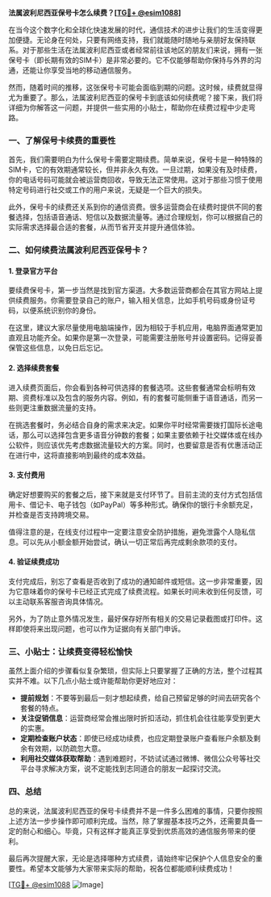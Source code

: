 **法属波利尼西亚保号卡怎么续费？[[TG💪+ @esim1088](https://t.me/s/esim1088)]**

在当今这个数字化和全球化快速发展的时代，通信技术的进步让我们的生活变得更加便捷。无论身在何处，只要有网络支持，我们就能随时随地与亲朋好友保持联系。对于那些生活在法属波利尼西亚或者经常前往该地区的朋友们来说，拥有一张保号卡（即长期有效的SIM卡）是非常必要的。它不仅能够帮助你保持与外界的沟通，还能让你享受当地的移动通信服务。

然而，随着时间的推移，这张保号卡可能会面临到期的问题。这时候，续费就显得尤为重要了。那么，法属波利尼西亚的保号卡到底该如何续费呢？接下来，我们将详细为你解答这一问题，并提供一些实用的小贴士，帮助你在续费过程中少走弯路。

### 一、了解保号卡续费的重要性

首先，我们需要明白为什么保号卡需要定期续费。简单来说，保号卡是一种特殊的SIM卡，它的有效期通常较长，但并非永久有效。一旦过期，如果没有及时续费，你的电话号码可能就会被运营商回收，导致无法正常使用。这对于那些习惯于使用特定号码进行社交或工作的用户来说，无疑是一个巨大的损失。

此外，保号卡的续费还关系到你的通信资费。很多运营商会在续费时提供不同的套餐选择，包括语音通话、短信以及数据流量等。通过合理规划，你可以根据自己的实际需求选择最合适的套餐，从而节省开支并提升通信体验。

### 二、如何续费法属波利尼西亚保号卡？

#### 1. 登录官方平台
要续费保号卡，第一步当然是找到官方渠道。大多数运营商都会在其官方网站上提供续费服务。你需要登录自己的账户，输入相关信息，比如手机号码或身份证号码，以便系统识别你的身份。

在这里，建议大家尽量使用电脑端操作，因为相较于手机应用，电脑界面通常更加直观且功能齐全。如果你是第一次登录，可能需要注册账号并设置密码。记得妥善保管这些信息，以免日后忘记。

#### 2. 选择续费套餐
进入续费页面后，你会看到各种可供选择的套餐选项。这些套餐通常会标明有效期、资费标准以及包含的服务内容。例如，有的套餐可能侧重于语音通话，而另一些则更注重数据流量的支持。

在挑选套餐时，务必结合自身的需求来决定。如果你平时经常需要拨打国际长途电话，那么可以选择包含更多语音分钟数的套餐；如果主要依赖于社交媒体或在线办公软件，则应该优先考虑数据流量较大的方案。同时，也要留意是否有优惠活动正在进行中，这将直接影响到最终的成本效益。

#### 3. 支付费用
确定好想要购买的套餐之后，接下来就是支付环节了。目前主流的支付方式包括信用卡、借记卡、电子钱包（如PayPal）等多种形式。确保你的银行卡余额充足，并检查是否支持跨境交易。

值得注意的是，在线支付过程中一定要注意安全防护措施，避免泄露个人隐私信息。可以先从小额金额开始尝试，确认一切正常后再完成剩余款项的支付。

#### 4. 验证续费成功
支付完成后，别忘了查看是否收到了成功的通知邮件或短信。这一步非常重要，因为它意味着你的保号卡已经正式完成了续费流程。如果长时间未收到任何反馈，可以主动联系客服咨询具体情况。

另外，为了防止意外情况发生，最好保存好所有相关的交易记录截图或打印件。这样即使将来出现问题，也可以作为证据向有关部门申诉。

### 三、小贴士：让续费变得轻松愉快

虽然上面介绍的步骤看似复杂繁琐，但实际上只要掌握了正确的方法，整个过程其实并不难。以下几点小贴士或许能帮助你更好地应对：

- **提前规划**：不要等到最后一刻才想起续费，给自己预留足够的时间去研究各个套餐的特点。
- **关注促销信息**：运营商经常会推出限时折扣活动，抓住机会往往能享受到更大的实惠。
- **定期检查账户状态**：即使已经成功续费，也应定期登录账户查看账户余额及剩余有效期，以防疏忽大意。
- **利用社交媒体获取帮助**：遇到难题时，不妨试试通过微博、微信公众号等社交平台寻求解决方案，说不定能找到志同道合的朋友一起探讨交流。

### 四、总结

总的来说，法属波利尼西亚的保号卡续费并不是一件多么困难的事情，只要你按照上述方法一步步操作即可顺利完成。当然，除了掌握基本技巧之外，还需要具备一定的耐心和细心。毕竟，只有这样才能真正享受到优质高效的通信服务带来的便利。

最后再次提醒大家，无论是选择哪种方式续费，请始终牢记保护个人信息安全的重要性。希望本文能够为大家带来实际的帮助，祝各位都能顺利续费成功！

[[TG💪+ @esim1088](https://t.me/s/esim1088) ![Image](https://i.postimg.cc/4NQfJmqS/Snipaste-2025-05-13-00-14-12.png)]
